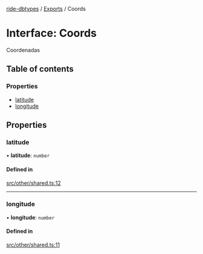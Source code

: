 [ride-dbtypes](../README.md) / [Exports](../modules.md) / Coords

# Interface: Coords

Coordenadas

## Table of contents

### Properties

- [latitude](Coords.md#latitude)
- [longitude](Coords.md#longitude)

## Properties

### latitude

• **latitude**: `number`

#### Defined in

[src/other/shared.ts:12](https://github.com/gatitolabs/ride-dbtypes/blob/87a2080/src/other/shared.ts#L12)

___

### longitude

• **longitude**: `number`

#### Defined in

[src/other/shared.ts:11](https://github.com/gatitolabs/ride-dbtypes/blob/87a2080/src/other/shared.ts#L11)
